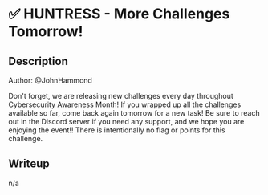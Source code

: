 # ✅ HUNTRESS - More Challenges Tomorrow!

## Description

Author: @JohnHammond

Don't forget, we are releasing new challenges every day throughout Cybersecurity Awareness Month!  If you wrapped up all the challenges available so far, come back again tomorrow for a new task!  Be sure to reach out in the Discord server if you need any support, and  we hope you are enjoying the event!!  There is intentionally no flag or points for this challenge.

## Writeup

n/a
